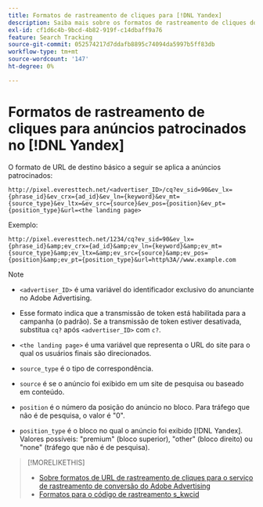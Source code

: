 ```yaml
---
title: Formatos de rastreamento de cliques para [!DNL Yandex]
description: Saiba mais sobre os formatos de rastreamento de cliques do [!DNL Yandex] contas.
exl-id: cf1d6c4b-9bcd-4b82-919f-c14dbaff9a76
feature: Search Tracking
source-git-commit: 052574217d7ddafb8895c74094da5997b5ff83db
workflow-type: tm+mt
source-wordcount: '147'
ht-degree: 0%

---
```


# Formatos de rastreamento de cliques para anúncios patrocinados no [!DNL Yandex]

O formato de URL de destino básico a seguir se aplica a anúncios patrocinados:

`http://pixel.everesttech.net/<advertiser_ID>/cq?ev_sid=90&ev_lx={phrase_id}&ev_crx={ad_id}&ev_ln={keyword}&ev_mt={source_type}&ev_ltx=&ev_src={source}&ev_pos={position}&ev_pt={position_type}&url=<the landing page>`

Exemplo:

`http://pixel.everesttech.net/1234/cq?ev_sid=90&ev_lx={phrase_id}&amp;ev_crx={ad_id}&amp;ev_ln={keyword}&amp;ev_mt={source_type}&amp;ev_ltx=&amp;ev_src={source}&amp;ev_pos={position}&amp;ev_pt={position_type}&url=http%3A//www.example.com`

>[!NOTE]
>
>* `<advertiser_ID>` é uma variável do identificador exclusivo do anunciante no Adobe Advertising.
>
>* Esse formato indica que a transmissão de token está habilitada para a campanha (o padrão). Se a transmissão de token estiver desativada, substitua `cq?` após `<advertiser_ID>` com `c?`.
>
>* `<the landing page>` é uma variável que representa o URL do site para o qual os usuários finais são direcionados.
>
>* `source_type`  é o tipo de correspondência.
>
>* `source` é se o anúncio foi exibido em um site de pesquisa ou baseado em conteúdo.
>
>* `position` é o número da posição do anúncio no bloco. Para tráfego que não é de pesquisa, o valor é &quot;0&quot;.
>
>* `position_type` é o bloco no qual o anúncio foi exibido [!DNL Yandex]. Valores possíveis: &quot;premium&quot; (bloco superior), &quot;other&quot; (bloco direito) ou &quot;none&quot; (tráfego que não é de pesquisa).

>[!MORELIKETHIS]
>
>* [Sobre formatos de URL de rastreamento de cliques para o serviço de rastreamento de conversão do Adobe Advertising](formats-click-tracking-about.md)
>* [Formatos para o código de rastreamento s\_kwcid](skwcid-tracking-parameter.md)
